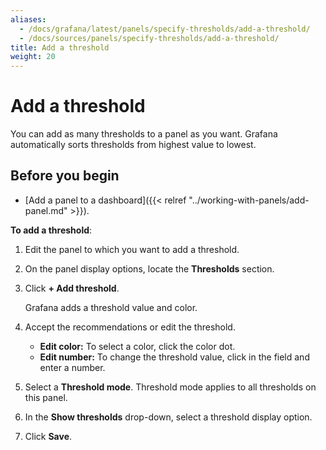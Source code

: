 ```yaml
---
aliases:
  - /docs/grafana/latest/panels/specify-thresholds/add-a-threshold/
  - /docs/sources/panels/specify-thresholds/add-a-threshold/
title: Add a threshold
weight: 20
---
```


# Add a threshold

You can add as many thresholds to a panel as you want. Grafana automatically sorts thresholds from highest value to lowest.

## Before you begin

- [Add a panel to a dashboard]({{< relref "../working-with-panels/add-panel.md" >}}).

**To add a threshold**:

1. Edit the panel to which you want to add a threshold.
1. On the panel display options, locate the **Thresholds** section.
1. Click **+ Add threshold**.

   Grafana adds a threshold value and color.

1. Accept the recommendations or edit the threshold.
   - **Edit color:** To select a color, click the color dot.
   - **Edit number:** To change the threshold value, click in the field and enter a number.
1. Select a **Threshold mode**.
   Threshold mode applies to all thresholds on this panel.
1. In the **Show thresholds** drop-down, select a threshold display option.
1. Click **Save**.
